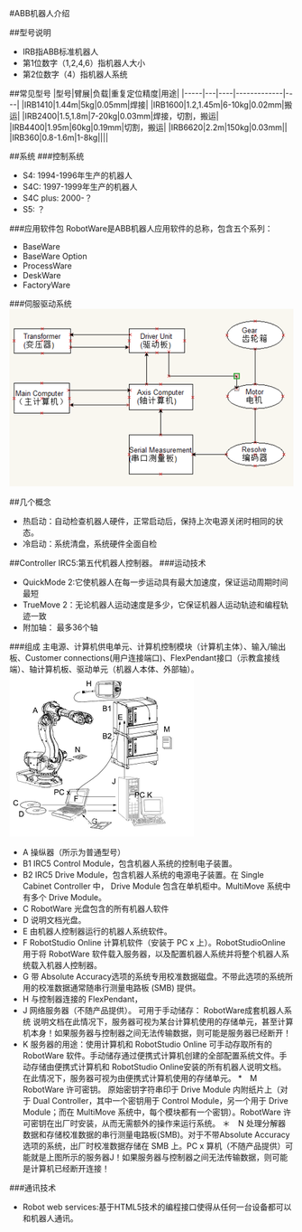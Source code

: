 #ABB机器人介绍

##型号说明
* IRB指ABB标准机器人
* 第1位数字（1,2,4,6）指机器人大小
* 第2位数字（4）指机器人系统

##常见型号
|型号|臂展|负载|重复定位精度|用途|
|-----|---|----|-------------|----|
|IRB1410|1.44m|5kg|0.05mm|焊接|
|IRB1600|1.2,1.45m|6-10kg|0.02mm|搬运|
|IRB2400|1.5,1.8m|7-20kg|0.03mm|焊接，切割，搬运|
|IRB4400|1.95m|60kg|0.19mm|切割，搬运|
|IRB6620|2.2m|150kg|0.03mm||
|IRB360|0.8-1.6m|1-8kg||||


##系统
###控制系统
  * S4:			1994-1996年生产的机器人
  * S4C:		1997-1999年生产的机器人
  * S4C plus:	2000-？
  * S5:			？

###应用软件包
RobotWare是ABB机器人应用软件的总称，包含五个系列：
* BaseWare
* BaseWare Option
* ProcessWare
* DeskWare
* FactoryWare

###伺服驱动系统
![](./img_ABB/servo_system.png)


##几个概念
* 热启动：自动检查机器人硬件，正常启动后，保持上次电源关闭时相同的状态。
* 冷启动：系统清盘，系统硬件全面自检


##Controller
IRC5:第五代机器人控制器。
###运动技术
* QuickMode 2:它使机器人在每一步运动具有最大加速度，保证运动周期时间最短
* TrueMove 2：无论机器人运动速度是多少，它保证机器人运动轨迹和编程轨迹一致
* 附加轴：	  最多36个轴

###组成
主电源、计算机供电单元、计算机控制模块（计算机主体）、输入/输出板、Customer 
connections(用户连接端口)、FlexPendant接口（示教盒接线端）、轴计算机板、驱动单元（机器人本体、外部轴）。
![](./img_ABB/IRC5.png)  
* A 操纵器（所示为普通型号）
* B1 IRC5 Control Module，包含机器人系统的控制电子装置。
* B2 IRC5 Drive Module，包含机器人系统的电源电子装置。在 Single Cabinet Controller 中， Drive Module 包含在单机柜中。MultiMove 系统中有多个 Drive Module。
* C RobotWare 光盘包含的所有机器人软件
* D 说明文档光盘。
* E 由机器人控制器运行的机器人系统软件。
* F RobotStudio Online 计算机软件（安装于 PC x 上）。RobotStudioOnline 用于将 RobotWare 
软件载入服务器，以及配置机器人系统并将整个机器人系统载入机器人控制器。
* G 带 Absolute Accuracy选项的系统专用校准数据磁盘。不带此选项的系统所用的校准数据通常随串行测量电路板 (SMB) 提供。
* H 与控制器连接的 FlexPendant，
* J 网络服务器（不随产品提供）。 可用于手动储存： RobotWare成套机器人系统 说明文档在此情况下，服务器可视为某台计算机使用的存储单元，甚至计算机本身！如果服务器与控制器之间无法传输数据，则可能是服务器已经断开！
* K 服务器的用途：使用计算机和 RobotStudio Online 可手动存取所有的 RobotWare 软件。手动储存通过便携式计算机创建的全部配置系统文件。手动存储由便携式计算机和 RobotStudio 
Online安装的所有机器人说明文档。在此情况下，服务器可视为由便携式计算机使用的存储单元。
*　M RobotWare 许可密钥。 原始密钥字符串印于 Drive Module 内附纸片上（对于 
Dual Controller，其中一个密钥用于 Control Module，另一个用于 Drive Module；而在 MultiMove 
系统中，每个模块都有一个密钥）。RobotWare 许可密钥在出厂时安装，从而无需额外的操作来运行系统。
＊　N 处理分解器数据和存储校准数据的串行测量电路板(SMB)。对于不带Absolute Accuracy 选项的系统，出厂时校准数据存储在 SMB 上。PC x 算机（不随产品提供）可能就是上图所示的服务器J！如果服务器与控制器之间无法传输数据，则可能是计算机已经断开连接！

###通讯技术
* Robot web services:基于HTML5技术的编程接口使得从任何一台设备都可以和机器人通讯。


